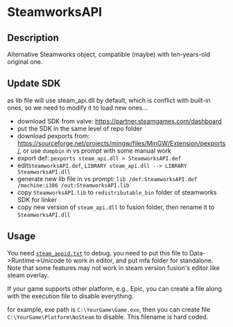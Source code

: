 # SteamworksAPI

## Description

Alternative Steamworks object, compatible (maybe) with ten-years-old original one.

## Update SDK

as lib file will use steam_api.dll by default, which is conflict with built-in ones, so we need to modify it to load new ones...

- download SDK from valve: <https://partner.steamgames.com/dashboard>
- put the SDK in the same level of repo folder
- download pexports from: <https://sourceforge.net/projects/mingw/files/MinGW/Extension/pexports/>, or use `dumpbin` in vs prompt with some manual work
- export def: `pexports steam_api.dll > SteamworksAPI.def`
- edit`SteamworksAPI.def`, `LIBRARY steam_api.dll --> LIBRARY SteamworksAPI.dll`
- generate new lib file in vs prompt: `lib /def:SteamworksAPI.def /machine:i386 /out:SteamworksAPI.lib`
- copy `SteamworksAPI.lib` to `redistributable_bin` folder of steamworks SDK for linker
- copy new version of `steam_api.dll` to fusion folder, then rename it to `SteamworksAPI.dll`

## Usage

You need [`steam_appid.txt`](https://partner.steamgames.com/doc/api/steam_api#SteamAPI_Init) to debug, you need to put this file to Data->Runtime->Unicode to work in editor, and put mfa folder for standalone. Note that some features may not work in steam version fusion's editor like steam overlay.

If your game supports other platform, e.g., Epic, you can create a file along with the execution file to disable everything.

for example, exe path is `C:\YourGame\Game.exe`, then you can create file `C:\YourGame\Platform\NoSteam` to disable. This filename is hard coded.

